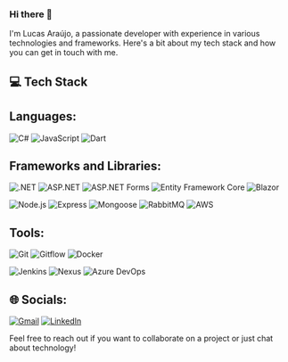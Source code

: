 ### Hi there 👋

I'm Lucas Araújo, a passionate developer with experience in various technologies and frameworks. Here's a bit about my tech stack and how you can get in touch with me.

## 💻 Tech Stack

 **Languages:**
- 
  ![C#](https://img.shields.io/badge/c%23-%23239120.svg?style=for-the-badge&logo=c-sharp&logoColor=white)
  ![JavaScript](https://img.shields.io/badge/javascript-%23323330.svg?style=for-the-badge&logo=javascript&logoColor=%23F7DF1E)
  ![Dart](https://img.shields.io/badge/dart-%230175C2.svg?style=for-the-badge&logo=dart&logoColor=white)

 **Frameworks and Libraries:**
 -
  ![.NET](https://img.shields.io/badge/.NET-512BD4?style=for-the-badge&logo=dotnet&logoColor=white)
  ![ASP.NET](https://img.shields.io/badge/ASP.NET-5C2D91?style=for-the-badge&logo=dotnet&logoColor=white)
  ![ASP.NET Forms](https://img.shields.io/badge/ASP.NET%20Forms-5C2D91?style=for-the-badge&logo=dotnet&logoColor=white)
  ![Entity Framework Core](https://img.shields.io/badge/Entity%20Framework%20Core-512BD4?style=for-the-badge&logo=dotnet&logoColor=white)
  ![Blazor](https://img.shields.io/badge/Blazor-512BD4?style=for-the-badge&logo=blazor&logoColor=white)
  
  ![Node.js](https://img.shields.io/badge/node.js-6DA55F?style=for-the-badge&logo=node.js&logoColor=white)
  ![Express](https://img.shields.io/badge/express.js-%23404d59.svg?style=for-the-badge&logo=express&logoColor=%2361DAFB)
  ![Mongoose](https://img.shields.io/badge/mongoose-%2300f.svg?style=for-the-badge&logo=mongoose&logoColor=white)
  ![RabbitMQ](https://img.shields.io/badge/RabbitMQ-ff6600?style=for-the-badge&logo=rabbitmq&logoColor=white)
  ![AWS](https://img.shields.io/badge/AWS-%23FF9900.svg?style=for-the-badge&logo=amazon-aws&logoColor=white)

 **Tools:**
- 
  ![Git](https://img.shields.io/badge/git-%23F05033.svg?style=for-the-badge&logo=git&logoColor=white)
  ![Gitflow](https://img.shields.io/badge/Gitflow-31B2F2?style=for-the-badge&logo=git&logoColor=white)
  ![Docker](https://img.shields.io/badge/docker-%230db7ed.svg?style=for-the-badge&logo=docker&logoColor=white)
  
  ![Jenkins](https://img.shields.io/badge/jenkins-%232C5263.svg?style=for-the-badge&logo=jenkins&logoColor=white)
  ![Nexus](https://img.shields.io/badge/nexus-%2300f.svg?style=for-the-badge&logo=nexus&logoColor=white)
  ![Azure DevOps](https://img.shields.io/badge/Azure%20DevOps-0078D7?style=for-the-badge&logo=azure-devops&logoColor=white)


## 🌐 Socials:

[![Gmail](https://img.shields.io/badge/Gmail-D14836?style=for-the-badge&logo=gmail&logoColor=white)](mailto:dev.lucasaraujoo@gmail.com)
[![LinkedIn](https://img.shields.io/badge/linkedin-%230077B5.svg?style=for-the-badge&logo=linkedin&logoColor=white)](https://www.linkedin.com/in/dev-lucas-araujo)


Feel free to reach out if you want to collaborate on a project or just chat about technology!
